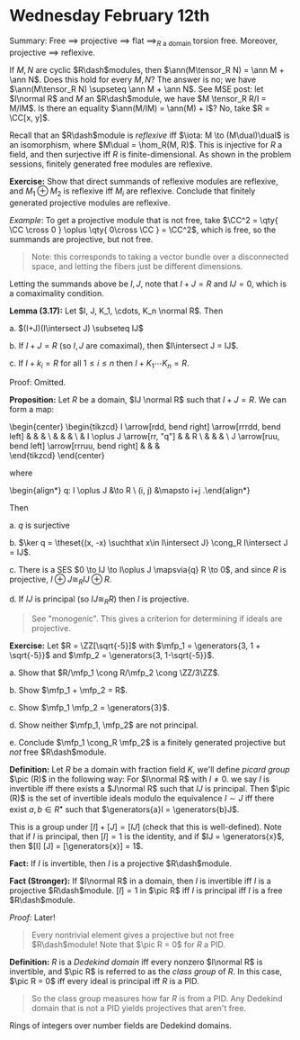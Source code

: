 # Wednesday February 12th

Summary:
Free $\implies$ projective $\implies$ flat $\implies_{R \text{ a domain }}$ torsion free.
Moreover, projective $\implies$ reflexive.

If $M, N$ are cyclic $R\dash$modules, then $\ann(M\tensor_R N) = \ann M + \ann N$.
Does this hold for every $M, N$? 
The answer is no; we have $\ann(M\tensor_R N) \supseteq \ann M + \ann N$.
See MSE post: let $I\normal R$ and $M$ an $R\dash$module, we have $M \tensor_R R/I = M/IM$.
Is there an equality $\ann(M/IM) = \ann(M) + I$?
No, take $R = \CC[x, y]$.

Recall that an $R\dash$module is *reflexive* iff $\iota: M \to (M\dual)\dual$ is an isomorphism, where $M\dual = \hom_R(M, R)$.
This is injective for $R$ a field, and then surjective iff $R$ is finite-dimensional.
As shown in the problem sessions, finitely generated free modules are reflexive.

**Exercise:**
Show that direct summands of reflexive modules are reflexive, and $M_1 \oplus M_2$ is reflexive iff $M_i$ are reflexive.
Conclude that finitely generated projective modules are reflexive. 

*Example*:
To get a projective module that is not free, take
$\CC^2 = \qty{ \CC \cross 0  } \oplus \qty{ 0\cross \CC  } = \CC^2$, which is free, so the summands are projective, but not free.

> Note: this corresponds to taking a vector bundle over a disconnected space, and letting the fibers just be different dimensions.

Letting the summands above be $I, J$, note that $I+J = R$ and $IJ = 0$, which is a comaximality condition.

**Lemma (3.17):**
Let $I, J, K_1, \cdots, K_n \normal R$.
Then

a. $(I+J)(I\intersect J) \subseteq IJ$

b. If $I+J = R$ (so $I,J$ are comaximal), then $I\intersect J = IJ$. 

c. If $I+ k_i = R$ for all $1\leq i \leq n$ then $I + K_1\cdots K_n = R$.

Proof:
Omitted.

**Proposition:**
Let $R$ be a domain, $IJ \normal R$ such that $I+J = R$.
We can form a map:

\begin{center}
\begin{tikzcd}
I \arrow[rdd, bend right] \arrow[rrrdd, bend left] &                            &  &   \\
                                                   &                            &  &   \\
                                                   & I \oplus J \arrow[rr, "q"] &  & R \\
                                                   &                            &  &   \\
J \arrow[ruu, bend left] \arrow[rrruu, bend right] &                            &  &  
\end{tikzcd}
\end{center}

where

\begin{align*}
q: I \oplus J &\to R \\
(i, j) &\mapsto i+j
.\end{align*}

Then

a. $q$ is surjective

b. $\ker q = \theset{(x, -x) \suchthat x\in I\intersect J} \cong_R I\intersect J = IJ$.

c. There is a SES $0 \to IJ \to I\oplus J \mapsvia{q} R \to 0$, and since $R$ is projective, $I \oplus J \cong_R IJ \oplus R$.

d. If $IJ$ is principal (so $IJ \cong_R R$) then $I$ is projective.

> See "monogenic". This gives a criterion for determining if ideals are projective.

**Exercise:**
Let $R =  \ZZ[\sqrt{-5}]$ with $\mfp_1 = \generators{3, 1 + \sqrt{-5}}$ and $\mfp_2 = \generators{3, 1-\sqrt{-5}}$.

a. Show that $R/\mfp_1 \cong R/\mfp_2 \cong \ZZ/3\ZZ$.

b. Show $\mfp_1 + \mfp_2 = R$.

c. Show $\mfp_1 \mfp_2 = \generators{3}$.

d. Show neither $\mfp_1, \mfp_2$ are not principal.

e. Conclude $\mfp_1 \cong_R \mfp_2$ is a finitely generated projective but *not* free $R\dash$module.

**Definition:**
Let $R$ be a domain with fraction field $K$, we'll define *picard group* $\pic (R)$ in the following way:
For $I\normal R$ with $I\neq 0$. we say $I$ is invertible iff there exists a $J\normal R$ such that $IJ$ is principal.
Then $\pic (R)$ is the set of invertible ideals modulo the equivalence $I\sim J$ iff there exist $a, b\in R^\bullet$ such that $\generators{a}I = \generators{b}J$.

This is a group under $[I] + [J] = [IJ]$ (check that this is well-defined).
Note that if $I$ is principal, then $[I] = 1$ is the identity, and if $IJ = \generators{x}$, then $[I] [J] = [\generators{x}] = 1$.

**Fact:**
If $I$ is invertible, then $I$ is a projective $R\dash$module.

**Fact (Stronger):**
If $I\normal R$ in a domain, then $I$ is invertible iff $I$ is a projective $R\dash$module.
$[I] = 1$ in $\pic R$ iff $I$ is principal iff $I$ is a free $R\dash$module.

*Proof:*
Later!

> Every nontrivial element gives a projective but not free $R\dash$module!
> Note that $\pic R = 0$ for $R$ a PID.

**Definition:**
$R$ is a *Dedekind domain* iff every nonzero $I\normal R$ is invertible, and $\pic R$ is referred to as the *class group* of $R$.
In this case, $\pic R = 0$ iff every ideal is principal iff $R$ is a PID.

> So the class group measures how far $R$ is from a PID.
> Any Dedekind domain that is not a PID yields projectives that aren't free.

Rings of integers over number fields are Dedekind domains.

